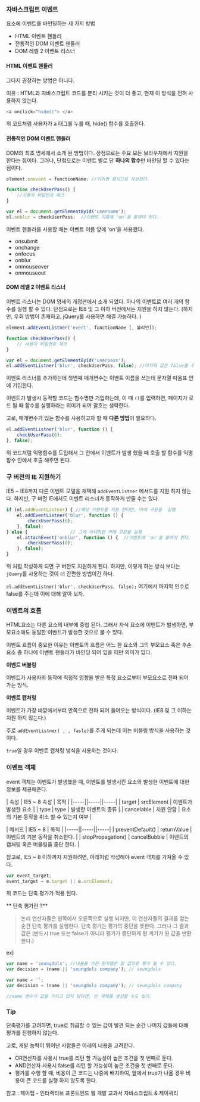 ### 자바스크립트 이벤트 

요소에 이벤트를 바인딩하는 세 가지 방법

* HTML 이벤트 핸들러
* 전통적인 DOM 이벤트 핸들러 
* DOM 레벨 2 이벤트 리스너 

#### HTML 이벤트 핸들러 

그다지 권장하는 방법은 아니다. 

이유 : HTML과 자바스크립트 코드를 분리 시키는 것이 더 좋고, 현재 이 방식을 전혀 사용하지 않는다. 

```javascript
<a onclick="hide()"> </a>
```

위 코드처럼 사용자가 a 태그를 누를 때, hide() 함수를 호출한다. 

#### 전통적인 DOM 이벤트 핸들러 

DOM의 최초 명세에서 소개 된 방법이다. 
장점으로는 주요 모든 브라우저에서 지원을 한다는 점이다. 그러나, 단점으로는 이벤트 별로 단 **하나의 함수**만 바인딩 할 수 있다는 점이다.

```javascript
element.onevent = functionName; //이러한 형식으로 작성한다. 

function checkUserPass() {
	//사용자 비밀번호 체크
}

var el = document.getElementById('username');
el.onblur = checkUserPass;	//이벤트 이름에 'on'을 붙여야 한다.
```
이벤트 핸들러를 사용할 때는 이벤트 이름 앞에 'on'을 사용했다.

* onsubmit
* onchange
* onfocus
* onblur
* onmouseover
* onmouseout


#### DOM 레벨 2 이벤트 리스너 

이벤트 리스너는 DOM 명세의 개정판에서 소개 되었다. 하나의 이벤트로 여러 개의 함수를 실행 할 수 있다. 단점으로는 IE8 및 그 이하 버전에서는 지원을 하지 않는다. (하지만, 우회 방법이 존재하고, jQuery를 사용하면 해결 가능하다. )

```javascript
element.addEventListner('event', functionName [, 불리언]);

function checkUserPass() {
	// 사용자 비밀번호 체크
}

var el = document.getElementById('userpass');
el.addEventListner('blur', checkUserPass, false); //마지막 값은 false를 주로 준다.
```

이벤트 리스너를 추가하는데 첫번째 매개변수는 이벤트 이름을 쓰는데 문자열 따옴표 안에 기입한다. 

이벤트가 발생시 동작할 코드는 함수명만 기입하는데, 이 때 `()`를 입력하면, 페이지가 로드 될 때 함수를 실행하라는 의미가 되어 괄호는 생략한다.

고로, 매개변수가 있는 함수를 사용하고자 할 때 **다른 방법**이 필요하다.

```javascript
el.addEventListner('blur', function () {
	checkUserPass(6);
}, false);
```

위 코드처럼 익명함수를 도입해서 그 안에서 이벤트가 발생 했을 때 호출 할 함수를 익명 함수 안에서 호출 해주면 된다. 

### 구 버전의 IE 지원하기

IE5 ~ IE8까지 다른 이벤트 모델을 채택해 `addEventListner` 메서드를 지원 하지 않는다. 하지만, 구 버전 IE에서도 이벤트 리스너가 동작하게 만들 수는 있다.

```javascript
if (el.addEventListner) { //해당 이벤트를 지원 한다면, 아래 구문을  실행
	el.addEventListner('blur', function () { 
    	checkUserPass(6);
    }, false);
} else {				// 그게 아니라면 아래 구문을 실행
	el.attachEvent('onblur', function () {	//이벤트에 'on'을 붙여야 한다.
    	checkUserPass(6);
    }, false);
}
```

위 처럼 작성하게 되면 구 버전도 지원하게 된다. 하지만, 이렇게 하는 방식 보다는 `jQuery`를 사용하는 것이 더 간편한 방법이긴 하다.

`el.addEventListner('blur', checkUserPass, false);` 여기에서 마지막 인수로 false를 주는데 이에 대해 알아 보자. 

### 이벤트의 흐름 

HTML요소는 다른 요소의 내부에 중첩 된다. 그래서 자식 요소에 이벤트가 발생하면, 부모요소에도 동일한 이벤트가 발생한 것으로 볼 수 있다.

이벤트 흐름이 중요한 이유는 이벤트의 흐름은 어느 한 요소와 그의 부모요소 혹은 후손 요소 중 하나에 이벤트 핸들러가 바인딩 되어 있을 때만 의미가 있다. 

**이벤트 버블링**

이벤트가 사용자의 동작에 직접적 영향을 받은 특정 요소로부터 부모요소로 전파 되어 가는 방식.

**이벤트 캡처링** 

이벤트가 가장 바깥에서부터 안쪽으로 전파 되어 들어오는 방식이다. (IE8 및 그 이하는 지원 하지 않는다.)

주로 `addEventListner( , , fasle)`를 주게 되는데 이는 버블링 방식을 사용하는 것이다. 

`true`일 경우 이벤트 캡쳐링 방식을 사용하는 것이다. 

### 이벤트 객체 

event 객체는 이벤트가 발생했을 때, 이벤트를 발생시킨 요소와 발생한 이벤트에 대한 정보를 제공해준다. 

| 속성 | IE5 ~ 8 속성 | 목적 |
|-----||-----||-----|
| target | srcElement | 이벤트가 발생한 요소 |
| type | type | 발생한 이벤트의 종류 |
| cancelable | 지원 안함 | 요소의 기본 동작을 취소 할 수 있는지 여부 |

| 메서드 | IE5 ~ 8 | 목적 |
|-----||-----||-----|
| preventDefault() | returnValue | 이벤트의 기본 동작을 취소한다. |
| stopPropagation() | cancelBubble | 이벤트의 캡처링 혹은 버블링을 중단 한다. |


참고로, IE5 ~ 8 이하까지 지원하려면, 아래처럼 작성해야 event 객체를 가져올 수 있다. 

```javascript
var event_target;
event_target = e.target || e.srcElement;
```

위 코드는 단축 평가가 적용 된다. 

** 단축 평가란 ?**

> 논리 연산자들은 왼쪽에서 오른쪽으로 실행 되지만, 이 연산자들의 결과를 얻는 순간 단축 평가를 실행한다. 단축 평가는 평가의 중단을 뜻한다. 그러나 그 결과 값은 (반드시 true 또는 false가 아니라 평가가 중단하게 된 계기가 된 값을 반환한다.)

ex) 

```javascript
var name = 'seungdols'; //내용을 가진 문자열은 참 값으로 평가 될 수 있다.
var decision = (name || 'seungdols company'); // seungdols

var name = '';
var decision = (name || 'seungdols company'); // seungdols company

//name 변수가 값을 가지고 있지 않다면, 빈 객체를 생성할 수도 있다.
```

### Tip

단축평가를 고려하면, true로 취급할 수 있는 값이 발견 되는 순간 나머지 값들에 대해 평가를 진행하지 않는다. 

고로, 개발 능력이 뛰어난 사람들은 아래의 내용을 고려한다. 

* OR연산자를 사용시 true를 리턴 할 가능성이 높은 조건을 첫 번째로 둔다. 
* AND연산자 사용시 false를 리턴 할 가능성이 높은 조건을 첫 번째로 둔다. 
* 평가를 수행 할 때, 비용이 큰 코드는 나중에 배치하여, 앞에서 true가 나올 경우 비용이 큰 코드를 실행 하지 않도록 한다.


참고 : 제이펍 - 인터랙티브 프론트엔드 웹 개발 교과서 자바스크립트 & 제이쿼리




